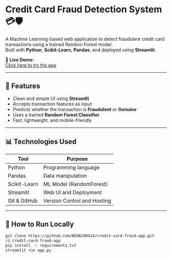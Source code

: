# Credit Card Fraud Detection System 💳🛡️

A Machine Learning-based web application to detect fraudulent credit card transactions using a trained Random Forest model.  
Built with **Python**, **Scikit-Learn**, **Pandas**, and deployed using **Streamlit**.

🔗 **Live Demo:**  
[Click here to try the app](https://credit-card-fraud-app-t9yxqe7gravemx7jr7ajdv.streamlit.app)

---

## 📌 Features

- Clean and simple UI using **Streamlit**
- Accepts transaction features as input
- Predicts whether the transaction is **Fraudulent** or **Genuine**
- Uses a trained **Random Forest Classifier**
- Fast, lightweight, and mobile-friendly

---

## 📊 Technologies Used

| Tool | Purpose |
|------|---------|
| Python | Programming language |
| Pandas | Data manipulation |
| Scikit-Learn | ML Model (RandomForest) |
| Streamlit | Web UI and Deployment |
| Git & GitHub | Version Control and Hosting |

---

## 🚀 How to Run Locally

```bash
git clone https://github.com/NEHA200424/credit-card-fraud-app.git
cd credit-card-fraud-app
pip install -r requirements.txt
streamlit run app.py


